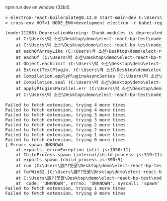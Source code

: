 
npm run dev on window (32bit).


<pre>
> electron-react-boilerplate@0.12.0 start-main-dev C:\Users\박 소선\Desktop\demo\elect-react-bp-test
> cross-env HOT=1 NODE_ENV=development electron -r babel-register ./app/main.dev

(node:11288) DeprecationWarning: Chunk.modules is deprecated. Use Chunk.getNumberOfModules/mapModules/forEachModule/containsModule instead.
    at C:\Users\박 소선\Desktop\demo\elect-react-bp-test\node_modules\extract-text-webpack-plugin\index.js:271:25
    at C:\Users\박 소선\Desktop\demo\elect-react-bp-test\node_modules\async\dist\async.js:3096:16
    at eachOfArrayLike (C:\Users\박 소선\Desktop\demo\elect-react-bp-test\node_modules\async\dist\async.js:1055:9)
    at eachOf (C:\Users\박 소선\Desktop\demo\elect-react-bp-test\node_modules\async\dist\async.js:1103:5)
    at Object.eachLimit (C:\Users\박 소선\Desktop\demo\elect-react-bp-test\node_modules\async\dist\async.js:3158:5)
    at ExtractTextPlugin.<anonymous> (C:\Users\박 소선\Desktop\demo\elect-react-bp-test\node_modules\extract-text-webpack-plugin\index.js:268:10)
    at Compilation.applyPluginsAsyncSeries (C:\Users\박 소선\Desktop\demo\elect-react-bp-test\node_modules\webpack\node_modules\tapable\lib\Tapable.js:206:13)
    at Compilation.seal (C:\Users\박 소선\Desktop\demo\elect-react-bp-test\node_modules\webpack\lib\Compilation.js:605:8)
    at applyPluginsParallel.err (C:\Users\박 소선\Desktop\demo\elect-react-bp-test\node_modules\webpack\lib\Compiler.js:504:17)
    at C:\Users\박 소선\Desktop\demo\elect-react-bp-test\node_modules\webpack\node_modules\tapable\lib\Tapable.js:289:11

Failed to fetch extension, trying 4 more times
Failed to fetch extension, trying 4 more times
Failed to fetch extension, trying 3 more times
Failed to fetch extension, trying 3 more times
Failed to fetch extension, trying 2 more times
Failed to fetch extension, trying 2 more times
Failed to fetch extension, trying 1 more times
Failed to fetch extension, trying 0 more times
{ Error: spawn UNKNOWN
    at exports._errnoException (util.js:1050:11)
    at ChildProcess.spawn (internal/child_process.js:319:11)
    at exports.spawn (child_process.js:390:9)
    at run (C:\Users\諛??뚯꽑\Desktop\demo\elect-react-bp-test\node_modules\cross-unzip\index.js:31:13)
    at forWin32 (C:\Users\諛??뚯꽑\Desktop\demo\elect-react-bp-test\node_modules\cross-unzip\index.js:17:3)
    at C:\Users\諛??뚯꽑\Desktop\demo\elect-react-bp-test\node_modules\electron-devtools-installer\dist\downloadChromeExtension.js:43:34
    at <anonymous> code: 'UNKNOWN', errno: 'UNKNOWN', syscall: 'spawn' }
Failed to fetch extension, trying 1 more times
Failed to fetch extension, trying 0 more times
</pre>
